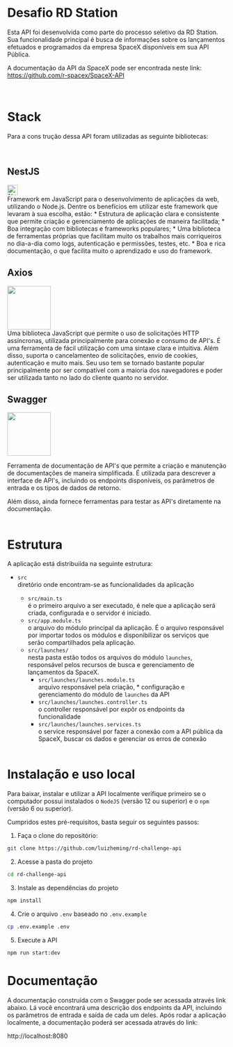 # Desafio RD Station
<p>
Esta API foi desenvolvida como parte do processo seletivo da RD Station. Sua funcionalidade principal é busca de informações sobre os lançamentos efetuados e programados da empresa SpaceX disponíveis em sua API Pública.

A documentação da API da SpaceX pode ser encontrada neste link: https://github.com/r-spacex/SpaceX-API
<p>

<br>

# Stack
Para a cons trução dessa API foram utilizadas as seguinte bibliotecas:

<br>

## NestJS
<img src="https://d33wubrfki0l68.cloudfront.net/e937e774cbbe23635999615ad5d7732decad182a/26072/logo-small.ede75a6b.svg" alt="NestJS framework" width="24" />

<br>
Framework em JavaScript para o desenvolvimento de aplicações da web, utilizando o Node.js.
Dentre os benefícios em utilizar este framework que levaram à sua escolha, estão:
* Estrutura de aplicação clara e consistente que permite criação e gerenciamento de aplicações de maneira facilitada;
* Boa integração com bibliotecas e frameworks populares;
* Uma biblioteca de ferramentas próprias que facilitam muito os trabalhos mais corriqueiros no dia-a-dia como logs, autenticação e permissões, testes, etc.
* Boa e rica documentação, o que facilita muito o aprendizado e uso do framework.

<br>

## Axios
<img src="https://axios-http.com/assets/logo.svg" width="100" />

<br>
Uma biblioteca JavaScript que permite o uso de solicitações HTTP assíncronas, utilizada principalmente para conexão e consumo de API's. É uma ferramenta de fácil utilização com uma sintaxe clara e intuitiva. Além disso, suporta o cancelamenteo de solicitações, envio de cookies, autenticação e muito mais. Seu uso tem se tornado bastante popular principalmente por ser compatível com a maioria dos navegadores e poder ser utilizada tanto no lado do cliente quanto no servidor.

<br>

## Swagger
<img src="https://static1.smartbear.co/swagger/media/assets/images/swagger_logo.svg" width="100" />

Ferramenta de documentação de API's que permite a criação e manutenção de documentações de maneira simplificada. É utilizada para descrever a interface de API's, incluindo os endpoints disponíveis, os parâmetros de entrada e os tipos de dados de retorno.

Além disso, ainda fornece ferramentas para testar as API's diretamente na documentação.
<br>
<br>

# Estrutura
A aplicação está distribuiída na seguinte estrutura:
* ```src``` <br>
    diretório onde encontram-se as funcionalidades da aplicação
  * ```src/main.ts``` <br>
  é o primeiro arquivo a ser executado, é nele que a aplicação será criada, configurada e o servidor é iniciado.
  * ```src/app.module.ts``` <br> 
  o arquivo do módulo principal da aplicação. É o arquivo responsável por importar todos os módulos e disponibilizar os serviços que serão compartilhados pela aplicação.
  * ```src/launches/``` <br> 
  nesta pasta estão todos os arquivos do módulo `launches`, responsável pelos recursos de busca e gerenciamento de lançamentos da SpaceX.
    * ```src/launches/launches.module.ts``` <br> 
    arquivo responsável pela criação, * configuração e gerenciamento do módulo de `launches` da API
    * ```src/launches/launches.controller.ts``` <br> 
    o controller responsável por expôr os endpoints da funcionalidade
    * ```src/launches/launches.services.ts``` <br>
    o service responsável por fazer a conexão com a API pública da SpaceX, buscar os dados e gerenciar os erros de conexão
  
  
  <br>

# Instalação e uso local
Para baixar, instalar e utilizar a API localmente verifique primeiro se o computador possui instalados o `NodeJS` (versão 12 ou superior) e o `npm` (versão 6 ou superior).

Cumpridos estes pré-requisitos, basta seguir os seguintes passos:

1. Faça o clone do repositório: 
  ```bash
  git clone https://github.com/luizheming/rd-challenge-api
  ```

2. Acesse a pasta do projeto
  ```bash
  cd rd-challenge-api
  ```

3. Instale as dependências do projeto
  ```bash
  npm install
  ```
4. Crie o arquivo `.env` baseado no `.env.example` 
  ```bash
  cp .env.example .env
  ```
5. Execute a API
  ```bash 
  npm run start:dev
  ```

# Documentação

A documentação construída com o Swagger pode ser acessada através link abaixo. Lá você encontrará uma descrição dos endpoints da API, incluindo os parâmetros de entrada e saída de cada um deles. Após rodar a aplicação localmente, a documentação poderá ser acessada através do link:

http://localhost:8080
